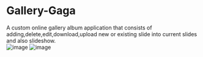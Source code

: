 # Gallery-Gaga
A custom online gallery album application that consists of adding,delete,edit,download,upload new or existing slide into current slides  and also slideshow.  
![image](https://user-images.githubusercontent.com/72551003/176317131-103d41ba-f99e-44ed-b3d2-3c8a6e43bf65.png)
![image](https://user-images.githubusercontent.com/72551003/176317185-0572bb1e-600f-4033-aa91-806073a5f201.png)
